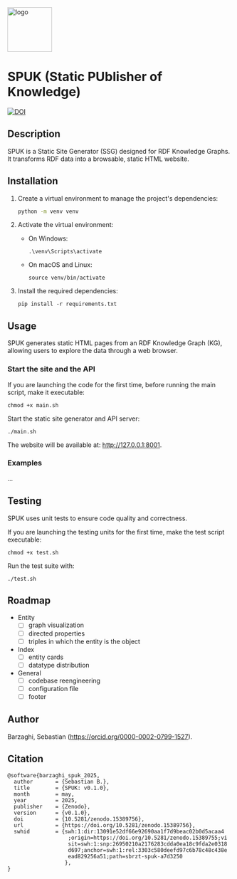 <img src="static/img/logo.png" alt="logo" width="100"/>

# SPUK (Static PUblisher of Knowledge)

[![DOI](https://zenodo.org/badge/DOI/10.5281/zenodo.15389756.svg)](https://doi.org/10.5281/zenodo.15389756)

## Description

SPUK is a Static Site Generator (SSG) designed for RDF Knowledge Graphs. It transforms RDF data into a browsable, static HTML website.

## Installation

1. Create a virtual environment to manage the project's dependencies:

    ```bash
    python -m venv venv
    ```

2. Activate the virtual environment:

    * On Windows:
    
        ```
        .\venv\Scripts\activate
        ```

    * On macOS and Linux:

        ```
        source venv/bin/activate
        ```

3. Install the required dependencies:

    ```
    pip install -r requirements.txt
    ```

## Usage

SPUK generates static HTML pages from an RDF Knowledge Graph (KG), allowing users to explore the data through a web browser.

### Start the site and the API

If you are launching the code for the first time, before running the main script, make it executable:

    chmod +x main.sh

Start the static site generator and API server:

    ./main.sh

The website will be available at: http://127.0.0.1:8001.

### Examples

...

## Testing

SPUK uses unit tests to ensure code quality and correctness.

If you are launching the testing units for the first time, make the test script executable:

    chmod +x test.sh

Run the test suite with:

    ./test.sh

## Roadmap

- Entity
    - [ ] graph visualization
    - [ ] directed properties
    - [ ] triples in which the entity is the object
- Index
    - [ ] entity cards
    - [ ] datatype distribution
- General
    - [ ] codebase reengineering
    - [ ] configuration file
    - [ ] footer

## Author

Barzaghi, Sebastian (https://orcid.org/0000-0002-0799-1527).

## Citation

```
@software{barzaghi_spuk_2025,
  author       = {Sebastian B.},
  title        = {SPUK: v0.1.0},
  month        = may,
  year         = 2025,
  publisher    = {Zenodo},
  version      = {v0.1.0},
  doi          = {10.5281/zenodo.15389756},
  url          = {https://doi.org/10.5281/zenodo.15389756},
  swhid        = {swh:1:dir:13091e52df66e92690aa1f7d9beac02b0d5acaa4
                   ;origin=https://doi.org/10.5281/zenodo.15389755;vi
                   sit=swh:1:snp:26950210a2176283cdda0ea18c9fda2e0318
                   d697;anchor=swh:1:rel:3303c580deefd97c6b78c48c438e
                   ead829256a51;path=sbrzt-spuk-a7d3250
                  },
}
```